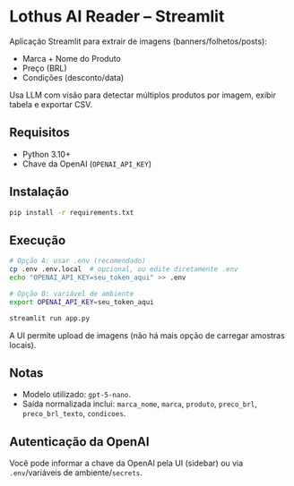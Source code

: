 # Lothus AI Reader – Streamlit

Aplicação Streamlit para extrair de imagens (banners/folhetos/posts):

- Marca + Nome do Produto
- Preço (BRL)
- Condições (desconto/data)

Usa LLM com visão para detectar múltiplos produtos por imagem, exibir tabela e exportar CSV.

## Requisitos

- Python 3.10+
- Chave da OpenAI (`OPENAI_API_KEY`)

## Instalação

```bash
pip install -r requirements.txt
```

## Execução

```bash
# Opção A: usar .env (recomendado)
cp .env .env.local  # opcional, ou edite diretamente .env
echo "OPENAI_API_KEY=seu_token_aqui" >> .env

# Opção B: variável de ambiente
export OPENAI_API_KEY=seu_token_aqui

streamlit run app.py
```

A UI permite upload de imagens (não há mais opção de carregar amostras locais).

## Notas

- Modelo utilizado: `gpt-5-nano`.
- Saída normalizada inclui: `marca_nome`, `marca`, `produto`, `preco_brl`, `preco_brl_texto`, `condicoes`.

## Autenticação da OpenAI

Você pode informar a chave da OpenAI pela UI (sidebar) ou via `.env`/variáveis de ambiente/`secrets`.

